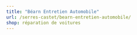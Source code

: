 ```yaml
---
title: "Béarn Entretien Automobile"
url: /serres-castet/bearn-entretien-automobile/
shop: réparation de voitures
---
```

